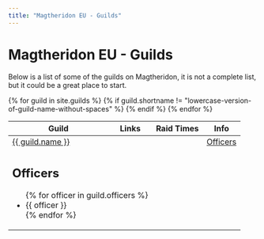 ```yaml
---
title: "Magtheridon EU - Guilds"
---
```


# Magtheridon EU - Guilds

Below is a list of some of the guilds on Magtheridon, it is not a complete list, but it could be a great place to start.

<table class="table">
<thead>
  <tr>
    <th>Guild</th>
    <th>Links</th>
    <th>Raid Times</th>
    <th>Info</th>
  </tr>
</thead>
<tbody>
{% for guild in site.guilds %}
{% if guild.shortname != "lowercase-version-of-guild-name-without-spaces" %}
<tr>
  <td><a href="{{ guild.website }}" target="_blank">{{ guild.name }}</a></td>
  
  <!-- More info buttons -->
  <td></td>
  <td></td>
  <td><a class="btn btn-xs btn-primary pull-right" role="button" data-toggle="collapse" href="#{{ guild.shortname }}officers" aria-expanded="false" aria-controls="{{ guild.shortname }}officers">Officers</a></td>
</tr>
<tr class="collapse" id="{{ guild.shortname }}officers">
  <td colspan="2">
    <div class="well">
    <h2>Officers</h2>
    <ul>
    {% for officer in guild.officers %}
    <li>{{ officer }}</li>
    {% endfor %}
    </ul>
  </div>
  </td>
</tr>
{% endif %}
{% endfor %}
</tbody>
</table>

